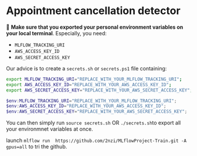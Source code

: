 # Appointment cancellation detector

👋 **Make sure that you exported your personal environment variables on your local terminal**. Especially, you need:

* `MLFLOW_TRACKING_URI`
* `AWS_ACCESS_KEY_ID`
* `AWS_SECRET_ACCESS_KEY`


Our advice is to create a `secrets.sh` or `secrets.ps1` file containing:

```bash
export MLFLOW_TRACKING_URI="REPLACE_WITH_YOUR_MLFLOW_TRACKING_URI";
export AWS_ACCESS_KEY_ID="REPLACE_WITH_YOUR_AWS_ACCESS_KEY_ID";
export AWS_SECRET_ACCESS_KEY="REPLACE_WITH_YOUR_AWS_SECRET_ACCESS_KEY";
```

```ps1
$env:MLFLOW_TRACKING_URI="REPLACE_WITH_YOUR_MLFLOW_TRACKING_URI";
$env:AWS_ACCESS_KEY_ID="REPLACE_WITH_YOUR_AWS_ACCESS_KEY_ID";
$env:AWS_SECRET_ACCESS_KEY="REPLACE_WITH_YOUR_AWS_SECRET_ACCESS_KEY";
```

You can then simply run `source secrets.sh` OR `./secrets.sh`to export all your environmnet variables at once.


launch `mlflow run  https://github.com/2nzi/MLflowProject-Train.git -A gpus=all` to tri the github.

